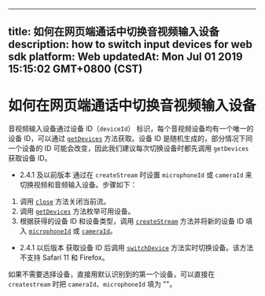 
---
title: 如何在网页端通话中切换音视频输入设备
description: how to switch input devices for web sdk
platform: Web
updatedAt: Mon Jul 01 2019 15:15:02 GMT+0800 (CST)
---
# 如何在网页端通话中切换音视频输入设备
音视频输入设备通过设备 ID（`deviceId`） 标识，每个音视频设备均有一个唯一的设备 ID，可以通过 [`getDevices`](https://docs.agora.io/cn/Interactive%20Broadcast/API%20Reference/web/globals.html#getdevices) 方法获取。设备 ID 是随机生成的，部分情况下同一个设备的 ID 可能会改变，因此我们建议每次切换设备时都先调用  `getDevices` 获取设备 ID。

- 2.4.1 及以前版本
  通过在 `createStream` 时设置 `microphoneId` 或 `cameraId` 来切换视频和音频输入设备。步骤如下：
 1. 调用 [`close`](https://docs.agora.io/cn/Interactive%20Broadcast/API%20Reference/web/interfaces/agorartc.stream.html#close) 方法关闭当前流。
  2. 调用 [`getDevices`](https://docs.agora.io/cn/Interactive%20Broadcast/API%20Reference/web/globals.html#getdevices) 方法枚举可用设备。
  3. 根据获得的设备 ID 和设备类型，调用 [`createStream`](https://docs.agora.io/cn/Interactive%20Broadcast/API%20Reference/web/globals.html#createstream) 方法并将新的设备 ID 填入 [`microphoneId`](https://docs.agora.io/cn/Interactive%20Broadcast/API%20Reference/web/interfaces/agorartc.streamspec.html#microphoneid) 或 [`cameraId`](https://docs.agora.io/cn/Interactive%20Broadcast/API%20Reference/web/interfaces/agorartc.streamspec.html#cameraid)。

- 2.4.1 以后版本
  获取设备 ID 后调用 [`switchDevice`](https://docs.agora.io/cn/Interactive%20Broadcast/API%20Reference/web/interfaces/agorartc.stream.html#switchdevice) 方法实时切换设备。该方法不支持 Safari 11 和 Firefox。

如果不需要选择设备，直接用默认识别到的第一个设备，可以直接在 `createstream` 时把 `cameraId`、`microphoneId` 填为 ""。
